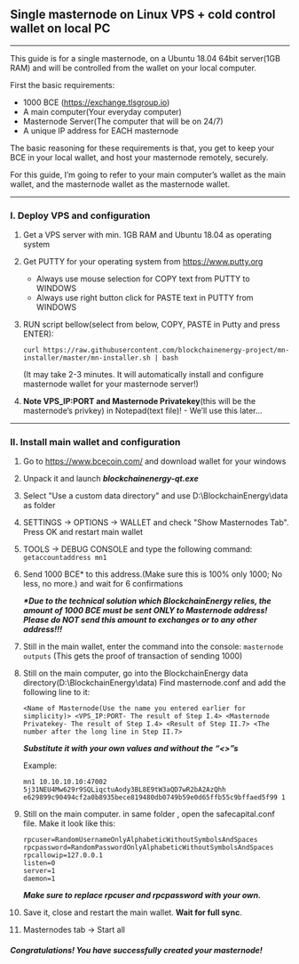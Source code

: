 ## Single masternode on Linux VPS + cold control wallet on local PC
------
This guide is for a single masternode, on a Ubuntu 18.04 64bit server(1GB RAM) and will be controlled from the wallet on your local computer.

First the basic requirements:
* 1000 BCE (https://exchange.tlsgroup.io)
* A main computer(Your everyday computer)
* Masternode Server(The computer that will be on 24/7)
* A unique IP address for EACH masternode

The basic reasoning for these requirements is that, you get to keep your BCE in your local wallet, and host your masternode remotely, securely.

For this guide, I’m going to refer to your main computer’s wallet as the main wallet, and the masternode wallet as the masternode wallet.

-------

### I. Deploy VPS and configuration

1. Get a VPS server with min. 1GB RAM and Ubuntu 18.04 as operating system
2. Get PUTTY for your operating system from https://www.putty.org
    * Always use mouse selection for COPY text from PUTTY to WINDOWS
    * Always use right button click for PASTE text in PUTTY from WINDOWS
3. RUN script bellow(select from below, COPY, PASTE in Putty and press ENTER):

   ```curl https://raw.githubusercontent.com/blockchainenergy-project/mn-installer/master/mn-installer.sh | bash```
    
   (It may take 2-3 minutes. It will automatically install and configure masternode wallet for your masternode server!)
4. **Note VPS_IP:PORT and Masternode Privatekey**(this will be the masternode’s privkey) in Notepad(text file)! - We’ll use this later…

--------

### II. Install main wallet and configuration

1. Go to https://www.bcecoin.com/ and download wallet for your windows
2. Unpack it and launch ***blockchainenergy-qt.exe***
3. Select "Use a custom data directory" and use D:\BlockchainEnergy\data as folder
4. SETTINGS -> OPTIONS -> WALLET and check "Show Masternodes Tab". Press OK and restart main wallet
5. TOOLS -> DEBUG CONSOLE and type the following command:
   ```getaccountaddress mn1```
6. Send 1000 BCE* to this address.(Make sure this is 100% only 1000; No less, no more.) and wait for 6 confirmations

    ***\*Due to the technical solution which BlockchainEnergy relies, the amount of 1000 BCE must be sent ONLY to Masternode address!
    Please do NOT send this amount to exchanges or to any other address!!!***
    
7. Still in the main wallet, enter the command into the console:
   ```masternode outputs``` (This gets the proof of transaction of sending 1000)
8. Still on the main computer, go into the BlockchainEnergy data directory(D:\BlockchainEnergy\data)
   Find masternode.conf and add the following line to it:   
   
   ```<Name of Masternode(Use the name you entered earlier for simplicity)> <VPS_IP:PORT- The result of Step I.4> <Masternode Privatekey- The result of Step I.4> <Result of Step II.7> <The number after the long line in Step II.7>```
   
   ***Substitute it with your own values and without the “<>”s***
   
   Example:
   
   ```mn1 10.10.10.10:47002 5j31NEU4Mw629r9SQLiqctuAody3BL8E9tW3aQD7wR2bA2AzQhh e629899c90494cf2a0b8935bece819480db0749b59e0d65ffb55c9bffaed5f99 1```
   
9. Still on the main computer. in same folder , open the safecapital.conf file. Make it look like this:

   ```
   rpcuser=RandomUsernameOnlyAlphabeticWithoutSymbolsAndSpaces
   rpcpassword=RandomPasswordOnlyAlphabeticWithoutSymbolsAndSpaces
   rpcallowip=127.0.0.1
   listen=0
   server=1
   daemon=1
   ```
   ***Make sure to replace rpcuser and rpcpassword with your own.***
   
10. Save it, close and restart the main wallet. **Wait for full sync**.
11. Masternodes tab -> Start all
   
#### *Congratulations! You have successfully created your masternode!*
